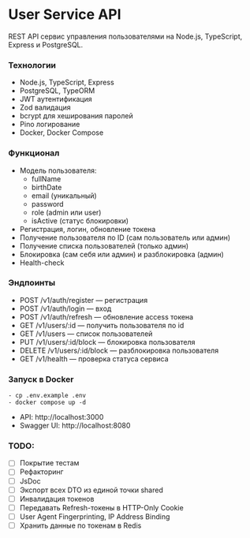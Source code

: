 # User Service API

REST API сервис управления пользователями на Node.js, TypeScript, Express и PostgreSQL.

### Технологии

- Node.js, TypeScript, Express
- PostgreSQL, TypeORM
- JWT аутентификация
- Zod валидация
- bcrypt для хеширования паролей
- Pino логирование
- Docker, Docker Compose


### Функционал

- Модель пользователя:
  - fullName
  - birthDate
  - email (уникальный)
  - password
  - role (admin или user)
  - isActive (статус блокировки)
- Регистрация, логин, обновление токена
- Получение пользователя по ID (сам пользователь или админ)
- Получение списка пользователей (только админ)
- Блокировка (сам себя или админ) и разблокировка (админ)
- Health-check


### Эндпоинты

- POST /v1/auth/register — регистрация
- POST /v1/auth/login — вход
- POST /v1/auth/refresh — обновление access токена
- GET /v1/users/:id — получить пользователя по id
- GET /v1/users — список пользователей
- PUT /v1/users/:id/block — блокировка пользователя
- DELETE /v1/users/:id/block — разблокировка пользователя
- GET /v1/health — проверка статуса сервиса


### Запуск в Docker

```shell
- cp .env.example .env
- docker compose up -d
```

- API: http://localhost:3000
- Swagger UI: http://localhost:8080

### TODO:

- [ ] Покрытие тестам
- [ ] Рефакторинг
- [ ] JsDoc
- [ ] Экспорт всех DTO из единой точки shared
- [ ] Инвалидация токенов
- [ ] Передавать Refresh-токены в HTTP-Only Cookie
- [ ] User Agent Fingerprinting, IP Address Binding
- [ ] Хранить данные по токенам в Redis
